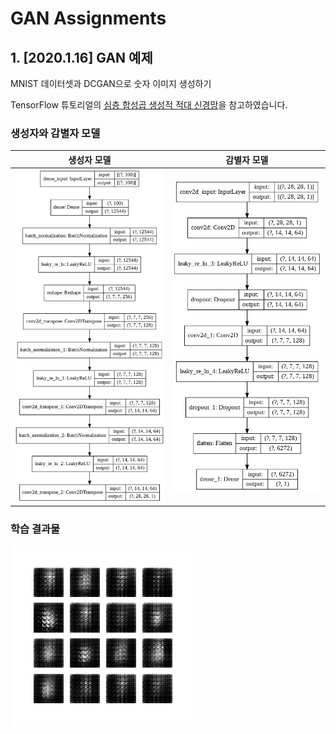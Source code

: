 # GAN Assignments
## 1. [2020.1.16] GAN 예제
MNIST 데이터셋과 DCGAN으로 숫자 이미지 생성하기

TensorFlow 튜토리얼의 [심층 합성곱 생성적 적대 신경망](https://www.tensorflow.org/tutorials/generative/dcgan)을 참고하였습니다.

### 생성자와 감별자 모델

| 생성자 모델 | 감별자 모델 |
| ----------- | ----------- |
| <img src="./images/DCGAN_MNIST/generator.png"></img> | <img src="./images/DCGAN_MNIST/discriminator.png"></img> |

### 학습 결과물
![dcgan_mnist](images/DCGAN_MNIST/dcgan_mnist.gif)

